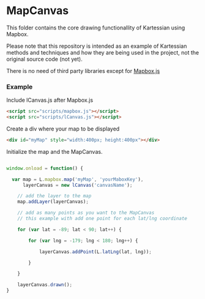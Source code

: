 MapCanvas
=========

This folder contains the core drawing functionallity of Kartessian using Mapbox.

Please note that this repository is intended as an example of Kartessian methods and techniques and how they are being used in the project, not the original source code (not yet).

There is no need of third party libraries except for [Mapbox.js](https://github.com/mapbox/mapbox.js/)

### Example

Include lCanvas.js after Mapbox.js

```html
<script src="scripts/mapbox.js"></script>
<script src="scripts/lCanvas.js"></script>
```

Create a div where your map to be displayed

```html
<div id="myMap" style="width:400px; height:400px"></div>
```

Initialize the map and the MapCanvas.

```js

window.onload = function() {

  var map = L.mapbox.map('myMap', 'yourMaboxKey'),
      layerCanvas = new lCanvas('canvasName');

    // add the layer to the map
    map.addLayer(layerCanvas);

    // add as many points as you want to the MapCanvas
    // this example with add one point for each lat/lng coordinate

    for (var lat = -89; lat < 90; lat++) {

        for (var lng = -179; lng < 180; lng++) {

            layerCanvas.addPoint(L.latLng(lat, lng));

        }

    }

    layerCanvas.drawn();
}

```
